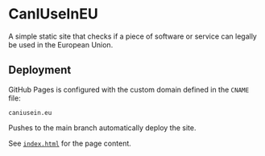# CanIUseInEU

A simple static site that checks if a piece of software or service can legally be used in the European Union.

## Deployment

GitHub Pages is configured with the custom domain defined in the `CNAME` file:

```
caniusein.eu
```

Pushes to the main branch automatically deploy the site.

See [`index.html`](index.html) for the page content.
